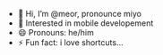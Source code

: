 - 👋 Hi, I’m @meor, pronounce miyo
- 👀 Interested in mobile developement
- 😄 Pronouns: he/him
- ⚡ Fun fact: i love shortcuts...

<!---
miyo01/miyo01 is a ✨ special ✨ repository because its `README.md` (this file) appears on your GitHub profile.
You can click the Preview link to take a look at your changes.
--->
